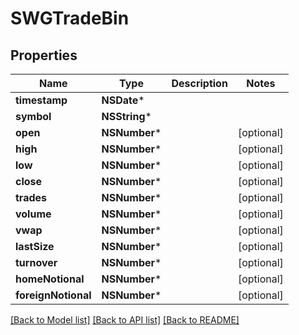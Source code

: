 # SWGTradeBin

## Properties
Name | Type | Description | Notes
------------ | ------------- | ------------- | -------------
**timestamp** | **NSDate*** |  | 
**symbol** | **NSString*** |  | 
**open** | **NSNumber*** |  | [optional] 
**high** | **NSNumber*** |  | [optional] 
**low** | **NSNumber*** |  | [optional] 
**close** | **NSNumber*** |  | [optional] 
**trades** | **NSNumber*** |  | [optional] 
**volume** | **NSNumber*** |  | [optional] 
**vwap** | **NSNumber*** |  | [optional] 
**lastSize** | **NSNumber*** |  | [optional] 
**turnover** | **NSNumber*** |  | [optional] 
**homeNotional** | **NSNumber*** |  | [optional] 
**foreignNotional** | **NSNumber*** |  | [optional] 

[[Back to Model list]](../README.md#documentation-for-models) [[Back to API list]](../README.md#documentation-for-api-endpoints) [[Back to README]](../README.md)


